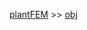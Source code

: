 [plantFEM](https://kazulagi.github.io/plantfem.github.io) >> [obj](https://kazulagi.github.io/plantfem.github.io/Tutorial_obj.html)
